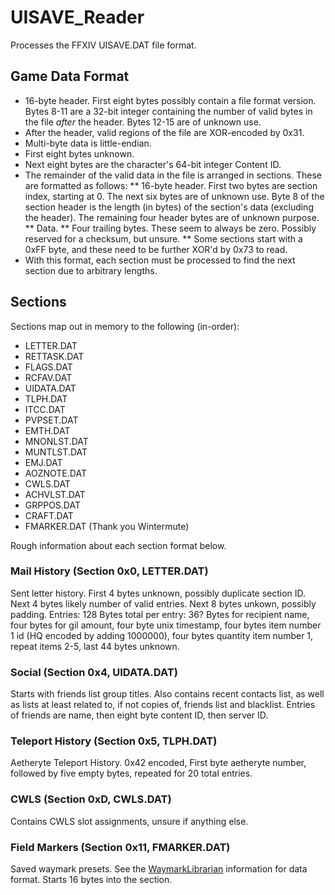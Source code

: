 # UISAVE_Reader
Processes the FFXIV UISAVE.DAT file format.

## Game Data Format
* 16-byte header.  First eight bytes possibly contain a file format version.  Bytes 8-11 are a 32-bit integer containing the number of valid bytes in the file *after* the header.  Bytes 12-15 are of unknown use.
* After the header, valid regions of the file are XOR-encoded by 0x31.
* Multi-byte data is little-endian.
* First eight bytes unknown.
* Next eight bytes are the character's 64-bit integer Content ID.
* The remainder of the valid data in the file is arranged in sections.  These are formatted as follows:
** 16-byte header.  First two bytes are section index, starting at 0.  The next six bytes are of unknown use.  Byte 8 of the section header is the length (in bytes) of the section's data (excluding the header).  The remaining four header bytes are of unknown purpose.
** Data.
** Four trailing bytes.  These seem to always be zero. Possibly reserved for a checksum, but unsure.
** Some sections start with a 0xFF byte, and these need to be further XOR'd by 0x73 to read.
* With this format, each section must be processed to find the next section due to arbitrary lengths.

## Sections
Sections map out in memory to the following (in-order):
* LETTER.DAT
* RETTASK.DAT
* FLAGS.DAT
* RCFAV.DAT
* UIDATA.DAT
* TLPH.DAT
* ITCC.DAT
* PVPSET.DAT
* EMTH.DAT
* MNONLST.DAT
* MUNTLST.DAT
* EMJ.DAT
* AOZNOTE.DAT
* CWLS.DAT
* ACHVLST.DAT
* GRPPOS.DAT
* CRAFT.DAT
* FMARKER.DAT
(Thank you Wintermute)

Rough information about each section format below.

### Mail History (Section 0x0, LETTER.DAT)
Sent letter history.  First 4 bytes unknown, possibly duplicate section ID.  Next 4 bytes likely number of valid entries. Next 8 bytes unkown, possibly padding.  Entries: 128 Bytes total per entry: 36? Bytes for recipient name, four bytes for gil amount, four byte unix timestamp, four bytes item number 1 id (HQ encoded by adding 1000000), four bytes quantity item number 1, repeat items 2-5, last 44 bytes unknown.
### Social (Section 0x4, UIDATA.DAT)
Starts with friends list group titles.  Also contains recent contacts list, as well as lists at least related to, if not copies of, friends list and blacklist.  Entries of friends are name, then eight byte content ID, then server ID.
### Teleport History (Section 0x5, TLPH.DAT)
Aetheryte Teleport History.  0x42 encoded, First byte aetheryte number, followed by five empty bytes, repeated for 20 total entries.
### CWLS (Section 0xD, CWLS.DAT)
Contains CWLS slot assignments, unsure if anything else.
### Field Markers (Section 0x11, FMARKER.DAT)
Saved waymark presets.  See the [WaymarkLibrarian](https://github.com/PunishedPineapple/WaymarkLibrarian#game-data-format) information for data format.  Starts 16 bytes into the section.
